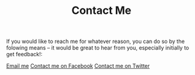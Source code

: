 ﻿---
layout: page
title: Contact Me
description: "My Nathaniel SChmidt contact information"
permalink: /contact/
---

If you would like to reach me for whatever reason, you can do so by the folowing means – it would be great to hear from you, especially initially to get feedback!:

[Email me](mailto:schmidty2244@gmail.com)
[Contact me on Facebook](https://www.facebook.com/whatpictureisthat/)
[Contact me on Twitter](https://twitter.com/sugarcanens/)